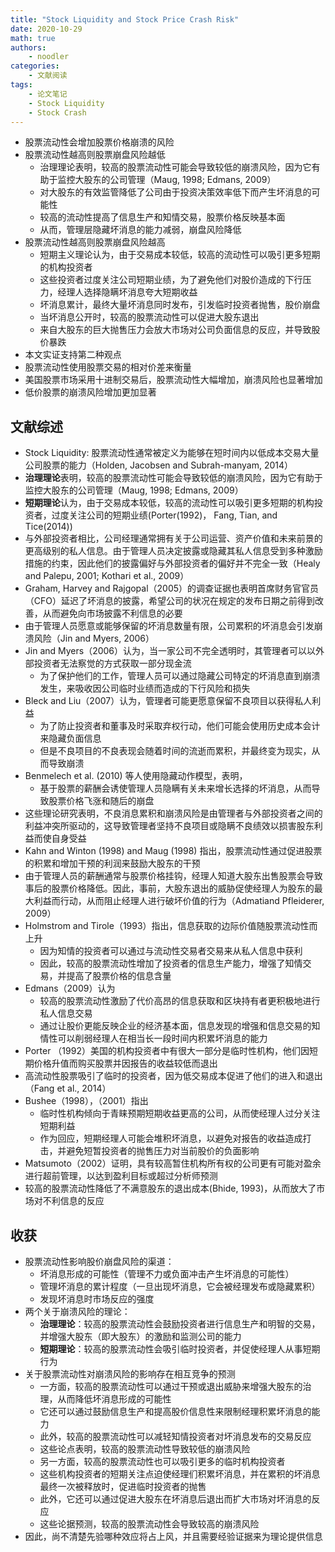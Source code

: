 ```yaml
---
title: "Stock Liquidity and Stock Price Crash Risk"
date: 2020-10-29
math: true
authors:
    - noodler
categories:
    - 文献阅读
tags:
    - 论文笔记
    - Stock Liquidity
    - Stock Crash
---
```


- 股票流动性会增加股票价格崩溃的风险
- 股票流动性越高则股票崩盘风险越低
  - 治理理论表明，较高的股票流动性可能会导致较低的崩溃风险，因为它有助于监控大股东的公司管理（Maug, 1998; Edmans, 2009）
  - 对大股东的有效监管降低了公司由于投资决策效率低下而产生坏消息的可能性
  - 较高的流动性提高了信息生产和知情交易，股票价格反映基本面
  - 从而，管理层隐藏坏消息的能力减弱，崩盘风险降低
- 股票流动性越高则股票崩盘风险越高
  - 短期主义理论认为，由于交易成本较低，较高的流动性可以吸引更多短期的机构投资者
  - 这些投资者过度关注公司短期业绩，为了避免他们对股价造成的下行压力，经理人选择隐瞒坏消息夸大短期收益
  - 坏消息累计，最终大量坏消息同时发布，引发临时投资者抛售，股价崩盘
  - 当坏消息公开时，较高的股票流动性可以促进大股东退出
  - 来自大股东的巨大抛售压力会放大市场对公司负面信息的反应，并导致股价暴跌
- 本文实证支持第二种观点
- 股票流动性使用股票交易的相对价差来衡量
- 美国股票市场采用十进制交易后，股票流动性大幅增加，崩溃风险也显著增加
- 低价股票的崩溃风险增加更加显著


## 文献综述

- Stock Liquidity: 股票流动性通常被定义为能够在短时间内以低成本交易大量公司股票的能力（Holden, Jacobsen and Subrah-manyam, 2014）
- **治理理论**表明，较高的股票流动性可能会导致较低的崩溃风险，因为它有助于监控大股东的公司管理（Maug, 1998; Edmans, 2009）
- **短期理论**认为，由于交易成本较低，较高的流动性可以吸引更多短期的机构投资者，过度关注公司的短期业绩(Porter(1992)， Fang, Tian, and Tice(2014))
- 与外部投资者相比，公司经理通常拥有关于公司运营、资产价值和未来前景的更高级别的私人信息。由于管理人员决定披露或隐藏其私人信息受到多种激励措施的约束，因此他们的披露偏好与外部投资者的偏好并不完全一致（Healy and Palepu, 2001; Kothari et al., 2009）
- Graham, Harvey and Rajgopal（2005）的调查证据也表明首席财务官官员（CFO）延迟了坏消息的披露，希望公司的状况在规定的发布日期之前得到改善，从而避免向市场披露不利信息的必要
- 由于管理人员愿意或能够保留的坏消息数量有限，公司累积的坏消息会引发崩溃风险（Jin and Myers, 2006）
- Jin and Myers（2006）认为，当一家公司不完全透明时，其管理者可以以外部投资者无法察觉的方式获取一部分现金流
  - 为了保护他们的工作，管理人员可以通过隐藏公司特定的坏消息直到崩溃发生，来吸收因公司临时业绩而造成的下行风险和损失
- Bleck and Liu（2007）认为，管理者可能更愿意保留不良项目以获得私人利益
  - 为了防止投资者和董事及时采取弃权行动，他们可能会使用历史成本会计来隐藏负面信息
  - 但是不良项目的不良表现会随着时间的流逝而累积，并最终变为现实，从而导致崩溃
- Benmelech et al. (2010) 等人使用隐藏动作模型，表明，
  - 基于股票的薪酬会诱使管理人员隐瞒有关未来增长选择的坏消息，从而导致股票价格飞涨和随后的崩盘
- 这些理论研究表明，不良消息累积和崩溃风险是由管理者与外部投资者之间的利益冲突所驱动的，这导致管理者坚持不良项目或隐瞒不良绩效以损害股东利益而使自身受益
- Kahn and Winton (1998) and Maug (1998) 指出，股票流动性通过促进股票的积累和增加干预的利润来鼓励大股东的干预
- 由于管理人员的薪酬通常与股票价格挂钩，经理人知道大股东出售股票会导致事后的股票价格降低。因此，事前，大股东退出的威胁促使经理人为股东的最大利益而行动，从而阻止经理人进行破坏价值的行为（Admatiand Pfleiderer, 2009）
- Holmstrom and Tirole（1993）指出，信息获取的边际价值随股票流动性而上升
  - 因为知情的投资者可以通过与流动性交易者交易来从私人信息中获利
  - 因此，较高的股票流动性增加了投资者的信息生产能力，增强了知情交易，并提高了股票价格的信息含量
- Edmans（2009）认为
  - 较高的股票流动性激励了代价高昂的信息获取和区块持有者更积极地进行私人信息交易
  - 通过让股价更能反映企业的经济基本面，信息发现的增强和信息交易的知情性可以削弱经理人在相当长一段时间内积累坏消息的能力
- Porter （1992）美国的机构投资者中有很大一部分是临时性机构，他们因短期价格升值而购买股票并因报告的收益较低而退出
- 高流动性股票吸引了临时的投资者，因为低交易成本促进了他们的进入和退出（Fang et al., 2014）
- Bushee（1998），（2001）指出
  - 临时性机构倾向于青睐预期短期收益更高的公司，从而使经理人过分关注短期利益
  - 作为回应，短期经理人可能会堆积坏消息，以避免对报告的收益造成打击，并避免短暂投资者的抛售压力对当前股价的负面影响
- Matsumoto（2002）证明，具有较高暂住机构所有权的公司更有可能对盈余进行超前管理，以达到盈利目标或超过分析师预测
- 较高的股票流动性降低了不满意股东的退出成本(Bhide, 1993)，从而放大了市场对不利信息的反应


## 收获

- 股票流动性影响股价崩盘风险的渠道：
  - 坏消息形成的可能性（管理不力或负面冲击产生坏消息的可能性）
  - 管理坏消息的累计程度（一旦出现坏消息，它会被经理发布或隐藏累积）
  - 发现坏消息时市场反应的强度
- 两个关于崩溃风险的理论：
  - **治理理论**：较高的股票流动性会鼓励投资者进行信息生产和明智的交易，并增强大股东（即大股东）的激励和监测公司的能力
  - **短期理论**：较高的股票流动性会吸引临时投资者，并促使经理人从事短期行为
- 关于股票流动性对崩溃风险的影响存在相互竞争的预测
  - 一方面，较高的股票流动性可以通过干预或退出威胁来增强大股东的治理，从而降低坏消息形成的可能性
  - 它还可以通过鼓励信息生产和提高股价信息性来限制经理积累坏消息的能力
  - 此外，较高的股票流动性可以减轻知情投资者对坏消息发布的交易反应
  - 这些论点表明，较高的股票流动性导致较低的崩溃风险
  - 另一方面，较高的股票流动性也可以吸引更多的临时机构投资者
  - 这些机构投资者的短期关注点迫使经理们积累坏消息，并在累积的坏消息最终一次被释放时，促进临时投资者的抛售
  - 此外，它还可以通过促进大股东在坏消息后退出而扩大市场对坏消息的反应
  - 这些论据预测，较高的股票流动性会导致较高的崩溃风险
- 因此，尚不清楚先验哪种效应将占上风，并且需要经验证据来为理论提供信息



